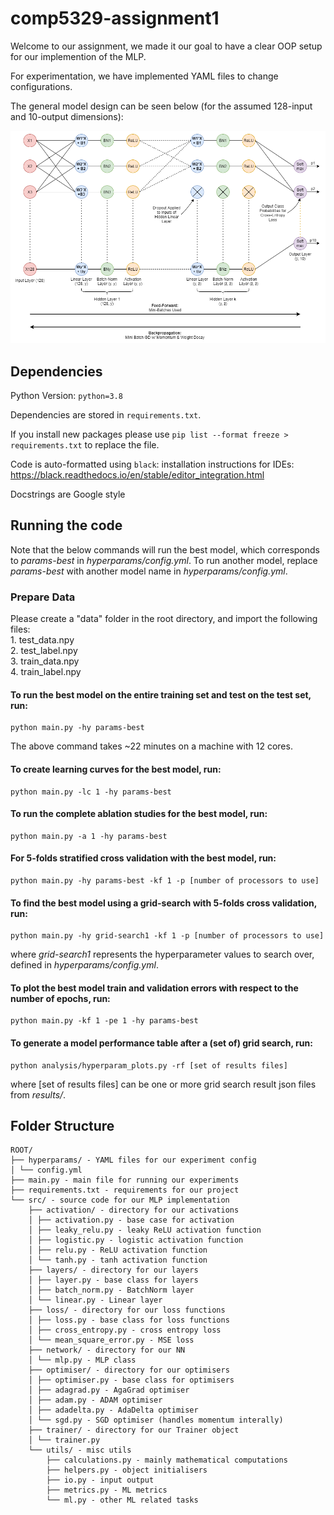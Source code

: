 # comp5329-assignment1

Welcome to our assignment, we made it our goal to have a clear OOP setup for our implemention of the MLP.
 
For experimentation, we have implemented YAML files to change configurations.

The general model design can be seen below (for the assumed 128-input and 10-output dimensions):

![Model Architecture](Model_Architecture.png)


## Dependencies

Python Version: `python=3.8`

Dependencies are stored in `requirements.txt`. 

If you install new packages please use `pip list --format freeze > requirements.txt` to replace the file.

Code is auto-formatted using `black`: installation instructions for IDEs: https://black.readthedocs.io/en/stable/editor_integration.html

Docstrings are Google style  

## Running the code
Note that the below commands will run the best model, which corresponds to _params-best_ in _hyperparams/config.yml_. To run another model, replace _params-best_ with another model name in _hyperparams/config.yml_.

### Prepare Data

Please create a "data" folder in the root directory, and import the following files: <br />
    1. test_data.npy <br />
    2. test_label.npy <br />
    3. train_data.npy <br />
    4. train_label.npy 

#### To run the best model on the entire training set and test on the test set, run:
```
python main.py -hy params-best
```
The above command takes ~22 minutes on a machine with 12 cores.

#### To create learning curves for the best model, run:
```
python main.py -lc 1 -hy params-best
```
#### To run the complete ablation studies for the best model, run:
```
python main.py -a 1 -hy params-best
```
#### For 5-folds stratified cross validation with the best model, run:
```
python main.py -hy params-best -kf 1 -p [number of processors to use]
```
#### To find the best model using a grid-search with 5-folds cross validation, run:
```
python main.py -hy grid-search1 -kf 1 -p [number of processors to use]
```
where _grid-search1_ represents the hyperparameter values to search over, defined in _hyperparams/config.yml_.

#### To plot the best model train and validation errors with respect to the number of epochs, run:
```
python main.py -kf 1 -pe 1 -hy params-best
```
#### To generate a model performance table after a (set of) grid search, run:
```
python analysis/hyperparam_plots.py -rf [set of results files]
```
where [set of results files] can be one or more grid search result json files from _results/_.

## Folder Structure

```
ROOT/
├── hyperparams/ - YAML files for our experiment config
│ └── config.yml
├── main.py - main file for running our experiments
├── requirements.txt - requirements for our project
└── src/ - source code for our MLP implementation
    ├── activation/ - directory for our activations
    │ ├── activation.py - base case for activation
    │ ├── leaky_relu.py - leaky ReLU activation function
    │ ├── logistic.py - logistic activation function
    │ ├── relu.py - ReLU activation function
    │ └── tanh.py - tanh activation function
    ├── layers/ - directory for our layers
    │ ├── layer.py - base class for layers
    │ ├── batch_norm.py - BatchNorm layer
    │ └── linear.py - Linear layer
    ├── loss/ - directory for our loss functions
    │ ├── loss.py - base class for loss functions
    │ ├── cross_entropy.py - cross entropy loss
    │ └── mean_square_error.py - MSE loss
    ├── network/ - directory for our NN
    │ └── mlp.py - MLP class
    ├── optimiser/ - directory for our optimisers
    │ ├── optimiser.py - base class for optimisers
    │ ├── adagrad.py - AgaGrad optimiser
    │ ├── adam.py - ADAM optimiser
    │ ├── adadelta.py - AdaDelta optimiser
    │ └── sgd.py - SGD optimiser (handles momentum interally)
    ├── trainer/ - directory for our Trainer object
    │ └── trainer.py
    └── utils/ - misc utils 
        ├── calculations.py - mainly mathematical computations
        ├── helpers.py - object initialisers
        ├── io.py - input output
        ├── metrics.py - ML metrics 
        └── ml.py - other ML related tasks

  ```

  